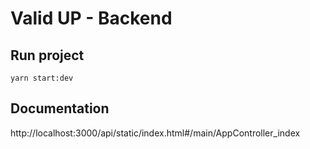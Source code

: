 # Valid UP - Backend

## Run project

`yarn start:dev`

## Documentation

http://localhost:3000/api/static/index.html#/main/AppController_index
